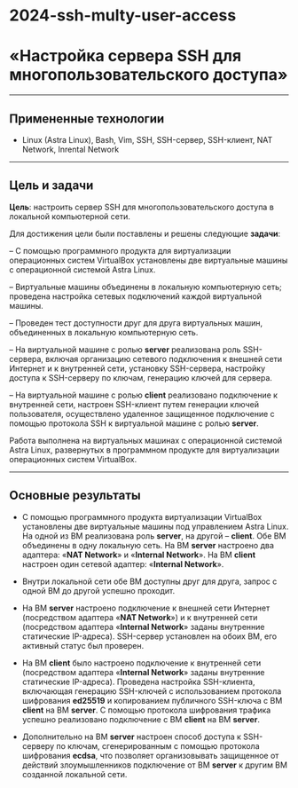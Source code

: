 # 2024-ssh-multy-user-access

# **«Настройка сервера SSH для многопользовательского доступа»**

---

## **Примененные технологии**

* Linux (Astra Linux), Bash, Vim, SSH, SSH-сервер, SSH-клиент, NAT Network, Inrental Network

---

## **Цель и задачи**

**Цель**: настроить сервер SSH для многопользовательского доступа в локальной компьютерной сети.

Для достижения цели были поставлены и решены следующие **задачи**:

– С помощью программного продукта для виртуализации операционных систем VirtualBox установлены две виртуальные машины с операционной системой Astra Linux.

– Виртуальные машины объединены в локальную компьютерную сеть; проведена настройка сетевых подключений каждой виртуальной машины.

– Проведен тест доступности друг для друга виртуальных машин, объединенных в локальную компьютерную сеть.

– На виртуальной машине с ролью **server** реализована роль SSH-сервера, включая организацию сетевого подключения к внешней сети Интернет и к внутренней сети, установку SSH-сервера, настройку доступа к SSH-серверу по ключам, генерацию ключей для сервера.

– На виртуальной машине с ролью **client** реализовано подключение к внутренней сети, настроен SSH-клиент путем генерации ключей пользователя, осуществлено удаленное защищенное подключение с помощью протокола SSH к виртуальной машине с ролью **server**.

Работа выполнена на виртуальных машинах с операционной системой Astra Linux, развернутых в программном продукте для виртуализации операционных систем VirtualBox.

---

## **Основные результаты**

* C помощью программного продукта виртуализации VirtualBox установлены две виртуальные машины под управлением Astra Linux. На одной из ВМ реализована роль **server**, на другой – **client**. Обе ВМ объединены в одну локальную сеть. На ВМ **server** настроено два адаптера: «**NAT Network**» и «**Internal Network**». На ВМ **client** настроен один сетевой адаптер: «**Internal Network**».

* Внутри локальной сети обе ВМ доступны друг для друга, запрос с одной ВМ до другой успешно проходит.

* На ВМ **server** настроено подключение к внешней сети Интернет (посредством адаптера «**NAT Network**») и к внутренней сети (посредством адаптера «**Internal Network**» заданы внутренние статические IP-адреса). SSH-сервер установлен на обоих ВМ, его активный статус был проверен.

* На ВМ **client** было настроено подключение к внутренней сети (посредством адаптера «**Internal Network**» заданы внутренние статические IP-адреса). Проведена настройка SSH-клиента, включающая генерацию SSH-ключей с использованием протокола шифрования **ed25519** и копированием публичного SSH-ключа с ВМ **client** на ВМ **server**. С помощью протокола шифрования трафика успешно реализовано подключение с ВМ **client** на ВМ **server**.

* Дополнительно на ВМ **server** настроен способ доступа к SSH-серверу по ключам, сгенерированным с помощью протокола шифрования **ecdsa**, что позволяет организовывать защищенное от действий злоумышленников подключение от ВМ **server** к другим ВМ созданной локальной сети.
